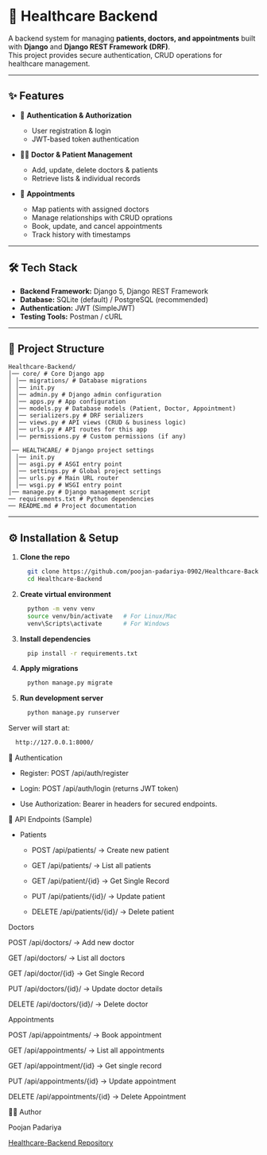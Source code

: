 # 🏥 Healthcare Backend

A backend system for managing **patients, doctors, and appointments** built with **Django** and **Django REST Framework (DRF)**.  
This project provides secure authentication, CRUD operations for healthcare management.

---

## ✨ Features

- 👤 **Authentication & Authorization**
  - User registration & login
  - JWT-based token authentication

- 🧑‍⚕️ **Doctor & Patient Management**
  - Add, update, delete doctors & patients
  - Retrieve lists & individual records

- 📅 **Appointments**
  - Map patients with assigned doctors
  - Manage relationships with CRUD oprations
  - Book, update, and cancel appointments
  - Track history with timestamps

---

## 🛠️ Tech Stack

- **Backend Framework:** Django 5, Django REST Framework  
- **Database:** SQLite (default) / PostgreSQL (recommended)  
- **Authentication:** JWT (SimpleJWT)  
- **Testing Tools:** Postman / cURL  

---

## 📂 Project Structure

```
Healthcare-Backend/
│── core/ # Core Django app
│ │── migrations/ # Database migrations
│ │── init.py
│ │── admin.py # Django admin configuration
│ │── apps.py # App configuration
│ │── models.py # Database models (Patient, Doctor, Appointment)
│ │── serializers.py # DRF serializers
│ │── views.py # API views (CRUD & business logic)
│ │── urls.py # API routes for this app
│ │── permissions.py # Custom permissions (if any)
│
│── HEALTHCARE/ # Django project settings
│ │── init.py
│ │── asgi.py # ASGI entry point
│ │── settings.py # Global project settings
│ │── urls.py # Main URL router
│ │── wsgi.py # WSGI entry point
│── manage.py # Django management script
── requirements.txt # Python dependencies
── README.md # Project documentation
```

---

## ⚙️ Installation & Setup

1. **Clone the repo**
   ```bash
     git clone https://github.com/poojan-padariya-0902/Healthcare-Backend.git
     cd Healthcare-Backend
   ```

2. **Create virtual environment**
   ```bash
     python -m venv venv
     source venv/bin/activate   # For Linux/Mac
     venv\Scripts\activate      # For Windows

3. **Install dependencies**
   ```bash
     pip install -r requirements.txt

4. **Apply migrations**
   ```bash
     python manage.py migrate
   
5. **Run development server**
   ```bash
     python manage.py runserver

Server will start at:
  ```bash
    http://127.0.0.1:8000/
  ```

🔑 Authentication

- Register: POST /api/auth/register

- Login: POST /api/auth/login (returns JWT token)

- Use Authorization: Bearer <token> in headers for secured endpoints.

📌 API Endpoints (Sample)

- Patients

  - POST /api/patients/ → Create new patient

  - GET /api/patients/ → List all patients

  - GET /api/patient/{id} → Get Single Record

  - PUT /api/patients/{id}/ → Update patient

  - DELETE /api/patients/{id}/ → Delete patient

Doctors

POST /api/doctors/ → Add new doctor

GET /api/doctors/ → List all doctors

GET /api/doctor/{id} → Get Single Record

PUT /api/doctors/{id}/ → Update doctor details

DELETE /api/doctors/{id}/ → Delete doctor

Appointments

POST /api/appointments/ → Book appointment

GET /api/appointments/ → List all appointments

GET /api/appointment/{id} → Get single record

PUT /api/appointments/{id} → Update appointment

DELETE /api/appointments/{id} → Delete Appointment

👨‍💻 Author

Poojan Padariya

[Healthcare-Backend Repository](https://github.com/poojan-padariya-0902/Healthcare-Backend)






